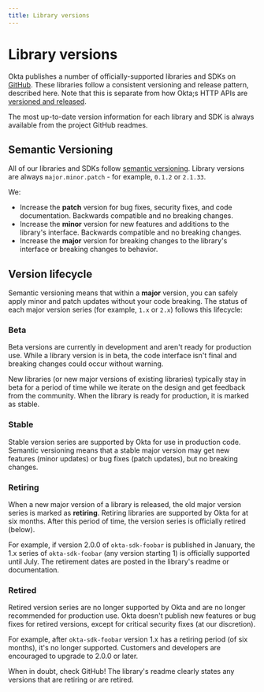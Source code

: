 ```yaml
---
title: Library versions
---
```


# Library versions

Okta publishes a number of officially-supported libraries and SDKs on [GitHub](https://github.com/okta). These libraries follow a consistent versioning and release pattern, described here. Note that this is separate from how Okta;s HTTP APIs are [versioned and released](/docs/reference/releases-at-okta/).

The most up-to-date version information for each library and SDK is always available from the project GitHub readmes.

## Semantic Versioning

All of our libraries and SDKs follow [semantic versioning](https://semver.org/). Library versions are always `major.minor.patch` - for example, `0.1.2` or `2.1.33`.

We:

* Increase the **patch** version for bug fixes, security fixes, and code documentation. Backwards compatible and no breaking changes.
* Increase the **minor** version for new features and additions to the library's interface. Backwards compatible and no breaking changes.
* Increase the **major** version for breaking changes to the library's interface or breaking changes to behavior.

## Version lifecycle

Semantic versioning means that within a **major** version, you can safely apply minor and patch updates without your code breaking. The status of each major version series (for example, `1.x` or `2.x`) follows this lifecycle:

### Beta

Beta versions are currently in development and aren't ready for production use. While a library version is in beta, the code interface isn't final and breaking changes could occur without warning.

New libraries (or new major versions of existing libraries) typically stay in beta for a period of time while we iterate on the design and get feedback from the community. When the library is ready for production, it is marked as stable.

### Stable

Stable version series are supported by Okta for use in production code. Semantic versioning means that a stable major version may get new features (minor updates) or bug fixes (patch updates), but no breaking changes.

### Retiring

When a new major version of a library is released, the old major version series is marked as **retiring**. Retiring libraries are supported by Okta for at six months. After this period of time, the version series is officially retired (below).

For example, if version 2.0.0 of `okta-sdk-foobar` is published in January, the 1.x series of `okta-sdk-foobar` (any version starting 1) is officially supported until July. The retirement dates are posted in the library's readme or documentation.

### Retired

Retired version series are no longer supported by Okta and are no longer recommended for production use. Okta doesn't publish new features or bug fixes for retired versions, except for critical security fixes (at our discretion).

For example, after `okta-sdk-foobar` version 1.x has a retiring period (of six months), it's no longer supported. Customers and developers are encouraged to upgrade to 2.0.0 or later.

When in doubt, check GitHub! The library's readme clearly states any versions that are retiring or are retired.
